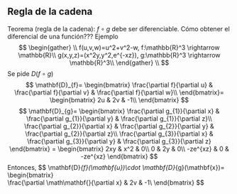 ## Regla de la cadena
Teorema (regla de la cadena): $f\circ g$ debe ser diferenciable.
Cómo obtener el diferencial de una función???
Ejemplo
$$
\begin{gather} \\
f(u,v,w)=u^2+v^2-w, f:\mathbb{R}^3 \rightarrow \mathbb{R}\\
g(x,y,z)=(x^2y,y^2,e^{-xz}), g:\mathbb{R}^3 \rightarrow \mathbb{R}^3\\
\end{gather} \\
$$
Se pide $D(f\circ g)$
$$
\mathbf{D}_{f}=
\begin{bmatrix}  
\frac{\partial f}{\partial u} & \frac{\partial f}{\partial v} & \frac{\partial f}{\partial w}\\
\end{bmatrix}=
\begin{bmatrix}  
2u & 2v & -1\\
\end{bmatrix}
$$
$$
\mathbf{D}_{g}=
\begin{bmatrix}  
\frac{\partial g_{1}}{\partial x} & \frac{\partial g_{1}}{\partial y} & \frac{\partial g_{1}}{\partial z}\\  
\frac{\partial g_{2}}{\partial x} & \frac{\partial g_{2}}{\partial y} & \frac{\partial g_{2}}{\partial z}\\
\frac{\partial g_{3}}{\partial x} & \frac{\partial g_{3}}{\partial y} & \frac{\partial g_{3}}{\partial z} 
\end{bmatrix} = 
\begin{bmatrix}  
2xy & x^2 & 0\\ 
0 & 2y & 0\\
-ze^{xz} & 0 & -ze^{xz}  
\end{bmatrix}
$$
Entonces,
$$
\mathbf{D}_{f}(\mathbf{u})\cdot \mathbf{D}_{g}(\mathbf{x})=
\begin{bmatrix}  
\frac{\partial \math\mathbf{}{\partial x} & 2v & -1\\
\end{bmatrix}
$$